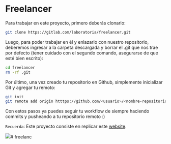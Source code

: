 # Freelancer

Para trabajar en este proyecto, primero deberás clonarlo:

```sh
git clone https://gitlab.com/laboratoria/freelancer.git
```

Luego, para poder trabajar en él y enlazarlo con nuestro repositorio, deberemos ingresar a la carpeta descargada y borrar el .git que nos trae por defecto (tener cuidado con el segundo comando, asegurarse de que esté bien escrito):

```sh
cd freelancer
rm -rf .git
```

Por último, una vez creado tu repositorio en Github, simplemente inicializar Git y agregar tu remoto:

```sh
git init
git remote add origin htttps://github.com/<usuario>/<nombre-repositorio>.git
```

Con estos pasos ya puedes seguir tu workflow de siempre haciendo commits y pusheando a tu repositorio remoto :)

`Recuerda`: Este proyecto consiste en replicar este [website](https://blackrockdigital.github.io/startbootstrap-freelancer/).

![](assets/docs/fullpage.png)# freelanc
